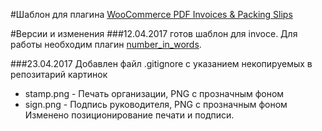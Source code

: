 #Шаблон для плагина [WooCommerce PDF Invoices & Packing Slips](https://ru.wordpress.org/plugins/woocommerce-pdf-invoices-packing-slips/)

#Версии и изменения
###12.04.2017
готов шаблон для invoce.
Для работы необходим плагин [number_in_words](https://github.com/ivannikitin-com/number_in_words).

###23.04.2017
Добавлен файл .gitignore с указанием некопируемых в репозитарий картинок
* stamp.png - Печать организации, PNG с прозначным фоном
* sign.png - Подпись руководителя, PNG с прозначным фоном
Изменено позиционирование печати и подписи.


